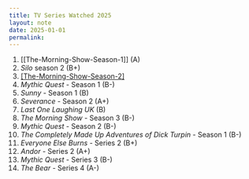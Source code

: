 ```yaml
---
title: TV Series Watched 2025
layout: note
date: 2025-01-01
permalink:
---
```


1. [[The-Morning-Show-Season-1]] (A)
2. *Silo* season 2 (B+)
3. [[The-Morning-Show-Season-2]](B+)
4. *Mythic Quest* - Season 1 (B-)
5. *Sunny* - Season 1 (B)
6. *Severance* - Season 2 (A+)
7. *Last One Laughing UK* (B)
8. *The Morning Show* - Season 3 (B-)
9. *Mythic Quest* - Season 2 (B-)
10. *The Completely Made Up Adventures of Dick Turpin* - Season 1 (B-)
11. *Everyone Else Burns* - Series 2 (B+)
12. *Andor* - Series 2 (A+)
13. *Mythic Quest* - Series 3 (B-)
14. *The Bear* - Series 4 (A-)
